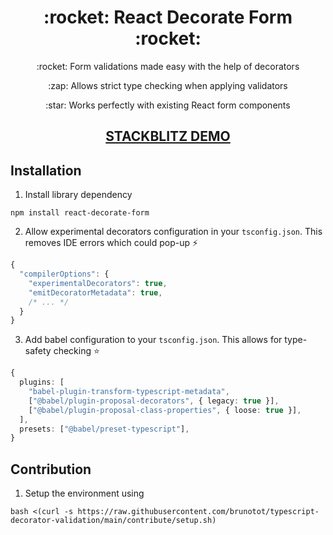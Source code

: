  <h1 align="center">:rocket: React Decorate Form :rocket:</h1>

<p align="center">:rocket: Form validations made easy with the help of decorators</p>
<p align="center">:zap: Allows strict type checking when applying validators</p>
<p align="center">:star: Works perfectly with existing React form components</p>
<h2 align="center">
  <a href="https://stackblitz.com/edit/react-ts-d3swd2?file=src%2FApp.tsx&file=src%2Fmodel%2FUserForm.ts">STACKBLITZ DEMO</a>
</h2>

## Installation

1. Install library dependency

```
npm install react-decorate-form
```

2. Allow experimental decorators configuration in your `tsconfig.json`. This removes IDE errors which could pop-up :zap:
```ts
{
  "compilerOptions": {
    "experimentalDecorators": true,
    "emitDecoratorMetadata": true,
    /* ... */
  }
}
```

3. Add babel configuration to your `tsconfig.json`. This allows for type-safety checking :star:

```ts
{
  plugins: [
    "babel-plugin-transform-typescript-metadata",
    ["@babel/plugin-proposal-decorators", { legacy: true }],
    ["@babel/plugin-proposal-class-properties", { loose: true }],
  ],
  presets: ["@babel/preset-typescript"],
}
```

## Contribution

1. Setup the environment using
```
bash <(curl -s https://raw.githubusercontent.com/brunotot/typescript-decorator-validation/main/contribute/setup.sh)
```
